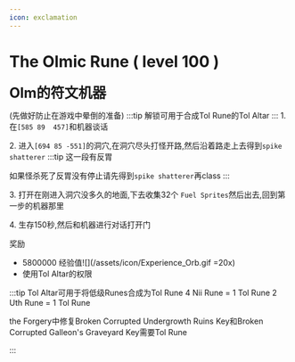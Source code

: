 ```yaml
---
icon: exclamation
---
```

# The Olmic Rune ( level 100 )
<span style="font-size: 25px;">**Olm的符文机器**</span>


(先做好防止在游戏中晕倒的准备)
:::tip
解锁可用于合成Tol Rune的Tol Altar
:::
<span class="stage-index">1.</span> 在`[585 89  457]`和机器谈话

<span class="stage-index">2.</span> 进入`[694 85 -551]`的洞穴,在洞穴尽头打怪开路,然后沿着路走上去得到`spike shatterer`
:::tip
这一段有反胃

如果怪杀死了反胃没有停止请先得到`spike shatterer`再class
:::

<span class="stage-index">3.</span> 打开在刚进入洞穴没多久的地面,下去收集32个 `Fuel Sprites`然后出去,回到第一步的机器那里

<span class="stage-index">4.</span> 生存150秒,然后和机器进行对话打开门

奖励
+ 5800000 经验值![](/assets/icon/Experience_Orb.gif =20x)
+ 使用Tol Altar的权限 

:::tip
Tol Altar可用于将低级Runes合成为Tol Rune
4 Nii Rune = 1 Tol Rune
2 Uth Rune = 1 Tol Rune

the Forgery中修复Broken Corrupted Undergrowth Ruins Key和Broken Corrupted Galleon's Graveyard Key需要Tol Rune

:::